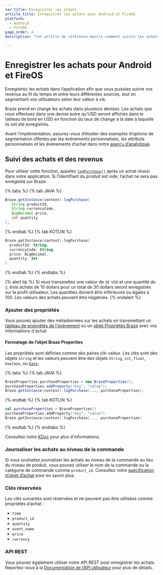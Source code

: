 ```yaml
---
nav_title: Enregistrer les achats
article_title: Enregistrer les achats pour Android et FireOS
platform: 
  - Android
  - FireOS
page_order: 4
description: "Cet article de référence montre comment suivre les achats et les revenus dans l’application et attribuer des propriétés d’achat dans votre application Android ou FireOS."

---
```

 
# Enregistrer les achats pour Android et FireOS

Enregistrez les achats dans l’application afin que vous puissiez suivre vos revenus au fil du temps et entre leurs différentes sources, tout en segmentant vos utilisateurs selon leur valeur à vie.

Braze prend en charge les achats dans plusieurs devises. Les achats que vous effectuez dans une devise autre qu’USD seront affichés dans le tableau de bord en USD en fonction du taux de change à la date à laquelle ils ont été enregistrés.

Avant l’implémentation, assurez-vous d’étudier des exemples d’options de segmentation offertes par les événements personnalisés, les attributs personnalisés et les événements d’achat dans notre [aperçu d’analytique][3].

## Suivi des achats et des revenus

Pour utiliser cette fonction, appelez [`logPurchase()`][6] après un achat réussi dans votre application. Si l’identifiant du produit est vide, l’achat ne sera pas enregistré sur Braze.

{% tabs %}
{% tab JAVA %}

```java
Braze.getInstance(context).logPurchase(
   String productId,
   String currencyCode,
   BigDecimal price,
   int quantity
);
```

{% endtab %}
{% tab KOTLIN %}

```kotlin
Braze.getInstance(context).logPurchase(
  productId: String,
  currencyCode: String,
  price: BigDecimal,
  quantity: Int
)
```

{% endtab %}
{% endtabs %}

{% alert tip %}
Si vous transmettez une valeur de `10 USD` et une quantité de `3`, trois achats de 10 dollars pour un total de 30 dollars seront enregistrés sur le profil utilisateur. Les quantités doivent être inférieures ou égales à 100. Les valeurs des achats peuvent être négatives.
{% endalert %}

### Ajouter des propriétés

Vous pouvez ajouter des métadonnées sur les achats en transmettant un [tableau de propriétés de l'événement]({{site.baseurl}}/user_guide/data_and_analytics/custom_data/custom_events#nested-objects) ou un [objet Propriétés Braze][4] avec vos informations d'achat.

#### Formatage de l’objet Braze Properties

Les propriétés sont définies comme des paires clé-valeur. Les clés sont des objets `String` et les valeurs peuvent être des objets `String`, `int`, `float`, `boolean`, ou [`Date`][5].

{% tabs %}
{% tab JAVA %}

```java
BrazeProperties purchaseProperties = new BrazeProperties();
purchaseProperties.addProperty("key", "value");
Braze.getInstance(context).logPurchase(..., purchaseProperties);
```

{% endtab %}
{% tab KOTLIN %}

```kotlin
val purchaseProperties = BrazeProperties()
purchaseProperties.addProperty("key", "value")
Braze.getInstance(context).logPurchase(..., purchaseProperties)
```

{% endtab %}
{% endtabs %}

Consultez notre [KDoc][6] pour plus d’informations.

### Journaliser les achats au niveau de la commande
Si vous souhaitez journaliser les achats au niveau de la commande au lieu du niveau de produit, vous pouvez utiliser le nom de la commande ou la catégorie de commande comme `product_id`. Consultez notre [spécification d’objet d’achat]({{site.baseurl}}/api/objects_filters/purchase_object/#product-id-naming-conventions) pour en savoir plus. 

### Clés réservées

Les clés suivantes sont réservées et ne peuvent pas être utilisées comme propriétés d’achat :

- `time`
- `product_id`
- `quantity`
- `event_name`
- `price`
- `currency`

### API REST

Vous pouvez également utiliser notre API REST pour enregistrer les achats. Reportez-vous à la [Documentation de l’API utilisateur][1] pour plus de détails.

[1]: {{site.baseurl}}/developer_guide/rest_api/user_data/#user-data
[3]: {{site.baseurl}}/developer_guide/platform_wide/analytics_overview/#user-data-collection
[4]: https://braze-inc.github.io/braze-android-sdk/kdoc/braze-android-sdk/com.braze.models.outgoing/-braze-properties/index.html
[5]: http://developer.android.com/reference/java/util/Date.html
[6]: https://braze-inc.github.io/braze-android-sdk/kdoc/braze-android-sdk/com.braze/-i-braze/log-purchase.html
